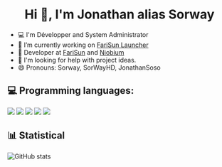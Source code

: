<h1 align="center">Hi 👋, I'm Jonathan alias Sorway</h1>  

- 💻 I'm Développer and System Administrator
- 🔭 I’m currently working on [FariSun Launcher]()
- 👯 Developer at [FariSun](https://farisun.fr) and [Niobium](https://www.niobium-mc.fr)
- 🤔 I'm looking for help with project ideas.
- 😄 Pronouns: Sorway, SorWayHD, JonathanSoso

## 💻 Programming languages:

<p>
  <img src="https://img.shields.io/badge/Java%20-%23007396.svg?&style=for-the-badge&logo=Java&logoColor=white"/>
  <img src="https://img.shields.io/badge/HTML5%20-%23E34F26.svg?&style=for-the-badge&logo=HTML5&logoColor=white"/>
  <img src="https://img.shields.io/badge/CSS3%20-%231572B6.svg?&style=for-the-badge&logo=CSS3&logoColor=white"/>
  <img src="https://img.shields.io/badge/JavaScript%20-%23F7DF1E.svg?&style=for-the-badge&logo=JavaScript&logoColor=white"/>
  <img src="https://img.shields.io/badge/Python%20-%233776AB.svg?&style=for-the-badge&logo=Python&logoColor=white"/>  
</p>  

## 📊 Statistical

![GitHub stats](https://github-readme-stats.vercel.app/api?username=JonathanSoso&show_icons=true&theme=onedark)
